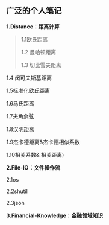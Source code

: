 ## 广泛的个人笔记

**1.Distance：距离计算**

>1.1欧氏距离
>
>1.2 曼哈顿距离
>
>1.3 切比雪夫距离

1.4 闵可夫斯基距离

1.5标准化欧氏距离

1.6马氏距离

1.7夹角余弦

1.8汉明距离

1.9杰卡德距离&杰卡德相似系数

1.10相关系数& 相关距离)

**2.File-IO：文件操作流**

2.1os

2.2shutil

2.3json

**3.Financial-Knowledge：金融领域知识**
